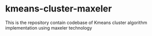 # kmeans-cluster-maxeler
This is the repository contain codebase of Kmeans cluster algorithm implementation using maxeler technology
